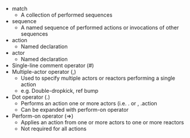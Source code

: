 * match
    * A collection of performed sequences
* sequence
    * A named sequence of performed actions or invocations of other sequences
* action
    * Named declaration
* actor
    * Named declaration
* Single-line comment operator (#)
* Multiple-actor operator (,)
    * Used to specify multiple actors or reactors performing a single action
    * e.g. Double-dropkick, ref bump
* Dot operator (.)
    * Performs an action one or more actors (i.e. <actor>.<action> or <actor1>, <actor2>.action
    * Can be expanded with perform-on operator
* Perform-on operator (=>)
    * Applies an action from one or more actors to one or more reactors
    * Not required for all actions